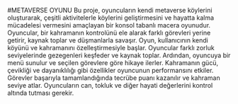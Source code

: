 #METAVERSE OYUNU
Bu proje, oyuncuların kendi metaverse köylerini oluşturarak, çeşitli aktivitelerle köylerini geliştirmesini ve hayatta kalma mücadelesi vermesini amaçlayan bir konsol tabanlı macera oyunudur. Oyuncular, bir kahramanın kontrolünü ele alarak farklı görevleri yerine getirir, kaynak toplar ve düşmanlarla savaşır. Oyun, kullanıcının kendi köyünü ve kahramanını özelleştirmesiyle başlar. Oyuncular farklı zorluk seviyelerinde gezegenleri keşfeder ve kaynak toplar. Ardından, oyuncuya bir menü sunulur ve seçilen görevlere göre hikaye ilerler. Kahramanın gücü, çevikliği ve dayanıklılığı gibi özellikler oyuncunun performansını etkiler. Görevler başarıyla tamamlandığında tecrübe puanı kazanılır ve kahraman seviye atlar. Oyuncuların can, tokluk ve diğer hayati değerlerini kontrol altında tutması gerekir.
